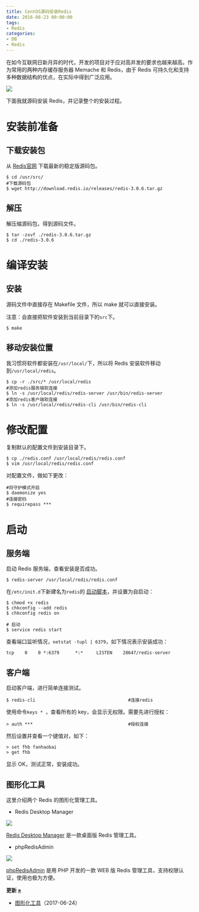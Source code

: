 ```yaml
---
title: CentOS源码安装Redis
date: 2016-08-23 00:00:00
tags:
- Redis
categories:
- DB
- Redis
---
```


在如今互联网日新月异的时代，开发的项目对于应对高并发的要求也越来越高。作为常用的两种内存缓存服务器 Memache 和 Redis，由于 Redis 可持久化和支持多种数据结构的优点，在实际中得到广泛应用。

![](https://img3.fanhaobai.com/2016/08/redis-install/vz83vwhWqtQckz-ZKarnv_5S.jpg)<!--more-->

下面我就源码安装 Redis，并记录整个的安装过程。

# 安装前准备

##  下载安装包

从 [Redis官网](http://redis.io/download) 下载最新的稳定版源码包。

```Shell
$ cd /usr/src/
#下载源码包
$ wget http://download.redis.io/releases/redis-3.0.6.tar.gz
```

## 解压

解压缩源码包，得到源码文件。

```Shell
$ tar -zxvf ./redis-3.0.6.tar.gz
$ cd ./redis-3.0.6
```

# 编译安装

## 安装

源码文件中直接存在 Makefile 文件，所以 make 就可以直接安装。

注意：会直接把软件安装到当前目录下的`src`下。

```Shell
$ make
```

## 移动安装位置

我习惯将软件都安装在`/usr/local/`下，所以将 Redis 安装软件移动到`/usr/local/redis`。

```Shell
$ cp -r ./src/* /usr/local/redis
#添加redis服务端软连接
$ ln -s /usr/local/redis/redis-server /usr/bin/redis-server
#添加redis客户端软连接
$ ln -s /usr/local/redis/redis-cli /usr/bin/redis-cli                     
```

# 修改配置

复制默认的配置文件到安装目录下。

```Shell
$ cp ./redis.conf /usr/local/redis/redis.conf
$ vim /usr/local/redis/redis.conf
```

对配置文件，做如下更改：

```Shell
#将守护模式开启
$ daemonize yes
#连接密码
$ requirepass ***                                                      
```

# 启动

## 服务端

启动 Redis 服务端，查看安装是否成功。

```Shell
$ redis-server /usr/local/redis/redis.conf
```

在`/etc/init.d`下新建名为`redis`的 [启动脚本](https://github.com/fan-haobai/tools/blob/master/init/redis)，并设置为自启动：

```Shell
$ chmod +x redis
$ chkconfig --add redis
$ chkconfig redis on

# 启动
$ service redis start
```

查看端口监听情况，`netstat -tupl | 6379`，如下情况表示安装成功：

```Shell
tcp    0    0 *:6379      *:*     LISTEN    28647/redis-server 
```

## 客户端

启动客户端，进行简单连接测试。

```Shell
$ redis-cli                                   #连接redis 
```
使用命令`keys * `，查看所有的 key，会显示无权限。需要先进行授权：

```Shell
> auth ***                                    #授权连接  
```

然后设置并查看一个键值对，如下：

```Shell
> set fhb fanhaobai
> get fhb
```

显示 OK，测试正常，安装成功。

## 图形化工具

这里介绍两个 Redis 的图形化管理工具。

* Redis Desktop Manager

![](https://img4.fanhaobai.com/2016/08/redis-install/bf751f29-f293-49cc-b57d-935edba1d175.png)

[Redis Desktop Manager](https://redisdesktop.com/) 是一款桌面版 Redis 管理工具。

* phpRedisAdmin

![](https://img5.fanhaobai.com/2016/08/redis-install/20339264-ea65-4bf2-b247-f1d085cc66c3.png)

[phpRedisAdmin](https://github.com/erikdubbelboer/phpRedisAdmin) 是用 PHP 开发的一款 WEB 版 Redis 管理工具，支持权限认证，使用也极为方便。

**更新 [»]()**

* [图形化工具](#图形化工具)<span>（2017-06-24）</span>